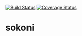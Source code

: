[![Build Status](https://travis-ci.org/arthuroe/sokoni.svg?branch=develop)](https://travis-ci.org/arthuroe/sokoni)
[![Coverage Status](https://coveralls.io/repos/github/arthuroe/sokoni/badge.svg?branch=master)](https://coveralls.io/github/arthuroe/sokoni?branch=master)
# sokoni
